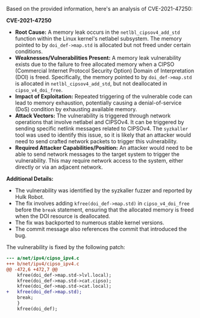 Based on the provided information, here's an analysis of CVE-2021-47250:

**CVE-2021-47250**

*   **Root Cause:** A memory leak occurs in the `netlbl_cipsov4_add_std` function within the Linux kernel's netlabel subsystem. The memory pointed to by `doi_def->map.std` is allocated but not freed under certain conditions.
*   **Weaknesses/Vulnerabilities Present:** A memory leak vulnerability exists due to the failure to free allocated memory when a CIPSO (Commercial Internet Protocol Security Option) Domain of Interpretation (DOI) is freed. Specifically, the memory pointed to by `doi_def->map.std` is allocated in `netlbl_cipsov4_add_std`, but not deallocated in `cipso_v4_doi_free`.
*   **Impact of Exploitation:** Repeated triggering of the vulnerable code can lead to memory exhaustion, potentially causing a denial-of-service (DoS) condition by exhausting available memory.
*   **Attack Vectors:** The vulnerability is triggered through network operations that involve netlabel and CIPSOv4. It can be triggered by sending specific netlink messages related to CIPSOv4. The `syzkaller` tool was used to identify this issue, so it is likely that an attacker would need to send crafted network packets to trigger this vulnerability.
*   **Required Attacker Capabilities/Position:** An attacker would need to be able to send network messages to the target system to trigger the vulnerability. This may require network access to the system, either directly or via an adjacent network.

**Additional Details:**

*   The vulnerability was identified by the syzkaller fuzzer and reported by Hulk Robot.
*   The fix involves adding `kfree(doi_def->map.std)` in `cipso_v4_doi_free` before the `break` statement, ensuring that the allocated memory is freed when the DOI resource is deallocated.
*   The fix was backported to numerous stable kernel versions.
*   The commit message also references the commit that introduced the bug.

The vulnerability is fixed by the following patch:
```diff
--- a/net/ipv4/cipso_ipv4.c
+++ b/net/ipv4/cipso_ipv4.c
@@ -472,6 +472,7 @@
 	kfree(doi_def->map.std->lvl.local);
 	kfree(doi_def->map.std->cat.cipso);
 	kfree(doi_def->map.std->cat.local);
+	kfree(doi_def->map.std);
 	break;
 	}
 	kfree(doi_def);
```